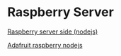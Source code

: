# Raspberry Server

[Raspberry server side (nodejs)](http://www.robert-drummond.com/2013/05/08/how-to-build-a-restful-web-api-on-a-raspberry-pi-in-javascript-2/)

[Adafruit raspberry nodejs](https://learn.adafruit.com/adafruit-io?view=all)
